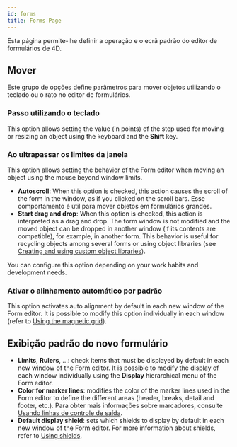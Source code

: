 ```yaml
---
id: forms
title: Forms Page
---
```



Esta página permite-lhe definir a operação e o ecrã padrão do editor de formulários de 4D.

## Mover

Este grupo de opções define parâmetros para mover objetos utilizando o teclado ou o rato no editor de formulários.

### Passo utilizando o teclado

This option allows setting the value (in points) of the step used for moving or resizing an object using the keyboard and the **Shift** key.

### Ao ultrapassar os limites da janela

This option allows setting the behavior of the Form editor when moving an object using the mouse beyond window limits.

*   **Autoscroll**: When this option is checked, this action causes the scroll of the form in the window, as if you clicked on the scroll bars. Esse comportamento é útil para mover objetos em formulários grandes.
*   **Start drag and drop**: When this option is checked, this action is interpreted as a drag and drop. The form window is not modified and the moved object can be dropped in another window (if its contents are compatible), for example, in another form. This behavior is useful for recycling objects among several forms or using object libraries (see [Creating and using custom object libraries](FormEditor/objectLibrary.md#creating-and-using-custom-object-libraries)).

You can configure this option depending on your work habits and development needs.

### Ativar o alinhamento automático por padrão

This option activates auto alignment by default in each new window of the Form editor. It is possible to modify this option individually in each window (refer to [Using the magnetic grid](FormEditor/formEditor.md#using-the-magnetic-grid)).

## Exibição padrão do novo formulário

- **Limits**, **Rulers**, ...: check items that must be displayed by default in each new window of the Form editor. It is possible to modify the display of each window individually using the **Display** hierarchical menu of the Form editor.
- **Color for marker lines**: modifies the color of the marker lines used in the Form editor to define the different areas (header, breaks, detail and footer, etc.). Para obter mais informações sobre marcadores, consulte [Usando linhas de controle de saída](https://doc.4d.com/4Dv18R6/4D/18-R6/Using-output-control-lines.300-5217678.en.html).
- **Default display shield**: sets which shields to display by default in each new window of the Form editor. For more information about shields, refer to [Using shields](FormEditor/formEditor.md#using-shields).

